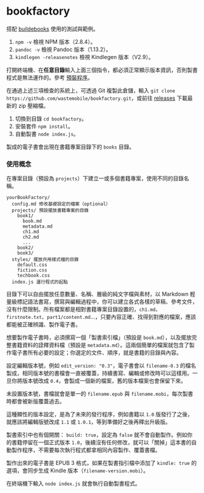 bookfactory
===========

搭配 [buildebooks](https://www.npmjs.com/package/buildebooks) 使用的測試與範例。

1. `npm -v` 檢視 NPM 版本（2.8.4）。
2. `pandoc -v` 檢視 Pandoc 版本（1.13.2）。
3. `kindlegen -releasenotes` 檢視 Kindlegen 版本（V2.9）。

打開終端機、在**任意目錄**輸入上面三個指令，都必須正常顯示版本資訊，否則製書程式是無法運作的。參考 [預裝程序](https://github.com/wastemobile/buildebooks/blob/master/preinstall.md)。

在通過上述三項檢查的系統上，可透過 Git 複製此倉儲，輸入 `git clone https://github.com/wastemobile/bookfactory.git`，或前往 [releases](https://github.com/wastemobile/bookfactory/releases) 下載最新的 zip 壓縮檔。

1. 切換到目錄 `cd bookfactory`。
2. 安裝套件 `npm install`。
3. 自動製書 `node index.js`。

製成的電子書會出現在書籍專案目錄下的 `books` 目錄。

### 使用概念

在專案目錄（預設為 `projects`）下建立一或多個書籍專案，使用不同的目錄名稱。

```
yourBookFactory/
  config.md 修改基礎設定的檔案（optional）
  projects/ 預設擺放書籍專案的目錄
    book1/
      book.md
      metadata.md
      ch1.md
      ch2.md
      ...
    book2/
    book3/
  styles/ 擺放共用樣式檔的目錄
    default.css
    fiction.css
    techbook.css
  index.js 運行程式的起點
```

目錄下可以自由擺放任意數量、名稱、層級的純文字檔與素材，以 Markdown 輕量級標記語法書寫，撰寫與編輯過程中，你可以建立各式各樣的草稿、參考文件，沒有什麼限制。所有檔案都是相對書籍專案目錄設置的，`ch1.md`、`firstnote.txt`、`part1/content.md`...，只要內容正確、找得到對應的檔案，應該都能被正確辨識、製作電子書。

想要製作電子書時，必須撰寫一個「製書索引檔」（預設是 `book.md`），以及擺放完整書籍資料的詮釋資料檔（預設是 `metadata.md`）。這兩個簡單的檔案就包含了製作電子書所有必要的設定；你選定的文件、順序，就是書籍的目錄與內容。

設定編輯版本號，例如 `edit_version: "0.3"`，電子書會以 `filename-0.3` 的檔名製成，相同版本號的書檔會一直被覆蓋，持續書寫、編輯或修改時可以這樣用。一旦你將版本號改成 `0.4`，會製成一個新的檔案，舊的版本檔案也會保留下來。

未設置版本號，書檔就會是單一的 `filename.epub` 與 `filename.mobi`，每次製書時都會被新版覆蓋過去。

這種顯性的版本設定，是為了未來的發行程序，例如書籍以 `1.0` 版發行了之後，就應該將編輯版號改成 `1.1` 或 `1.0.1`，等到準備好之後再釋出升級版。

製書索引中也有個開關： `build: true`，設定為 `false` 就不會自動製作。例如你的書籍停留在一個正式版本 `1.0`，後續沒有任何修改，就可以「關掉」這本書的自動製作程序，不需要每次執行程式都拿相同內容製作、覆蓋書檔。

製作出來的電子書是 EPUB 3 格式，如果在製書指引檔中添加了 `kindle: true` 的選項，會同步生成 Kindle 版本（`filename-version.mobi`）。

在終端機下輸入 `node index.js` 就會執行自動製書程式。

